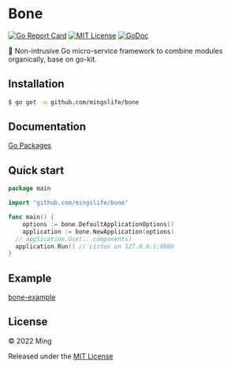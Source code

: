 # Bone

[![Go Report Card](https://goreportcard.com/badge/github.com/mingslife/bone)](https://goreportcard.com/report/github.com/mingslife/bone)
[![MIT License](https://img.shields.io/badge/license-MIT-brightgreen.svg)](https://opensource.org/licenses/MIT)
[![GoDoc](https://pkg.go.dev/badge/github.com/mingslife/bone?status.svg)](https://pkg.go.dev/github.com/mingslife/bone?tab=doc)

🦴 Non-intrusive Go micro-service framework to combine modules organically, base on go-kit.

## Installation

```sh
$ go get -u github.com/mingslife/bone
```

## Documentation

[Go Packages](https://pkg.go.dev/github.com/mingslife/bone?tab=doc)

## Quick start

```go
package main

import "github.com/mingslife/bone"

func main() {
	options := bone.DefaultApplicationOptions()
	application := bone.NewApplication(options)
  // application.Use(...components)
  application.Run() // Listen on 127.0.0.1:8080
}
```

## Example

[bone-example](https://github.com/mingslife/bone-example)

## License

&copy; 2022 Ming

Released under the [MIT License](LICENSE)
